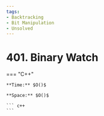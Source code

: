 ```yaml
---
tags:
- Backtracking
- Bit Manipulation
- Unsolved
---
```



# 401. Binary Watch

=== "C++"

    **Time:** $O()$

    **Space:** $O()$

    ``` c++
    ```